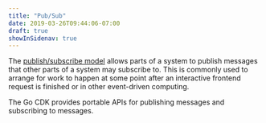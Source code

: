 ```yaml
---
title: "Pub/Sub"
date: 2019-03-26T09:44:06-07:00
draft: true
showInSidenav: true
---
```


The [publish/subscribe model][] allows parts of a system to publish messages
that other parts of a system may subscribe to. This is commonly used to
arrange for work to happen at some point after an interactive frontend
request is finished or in other event-driven computing.

The Go CDK provides portable APIs for publishing messages and subscribing to
messages.

[publish/subscribe model]: https://en.wikipedia.org/wiki/Publish%E2%80%93subscribe_pattern

